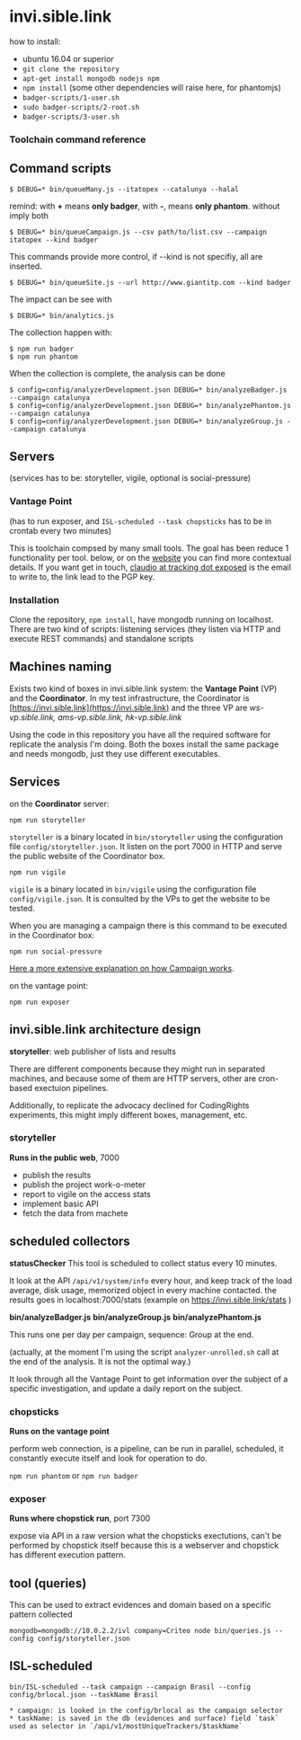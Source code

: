 # invi.sible.link

how to install:

  * ubuntu 16.04 or superior
  * `git clone the repository`
  * `apt-get install mongodb nodejs npm`
  * `npm install` (some other dependencies will raise here, for phantomjs)
  * `badger-scripts/1-user.sh`
  * `sudo badger-scripts/2-root.sh`
  * `badger-scripts/3-user.sh`


### Toolchain command reference

## Command scripts

    $ DEBUG=* bin/queueMany.js --itatopex --catalunya --halal

remind: with **+** means **only badger**, with **-**, means **only phantom**. without imply both

    $ DEBUG=* bin/queueCampaign.js --csv path/to/list.csv --campaign itatopex --kind badger

This commands provide more control, if --kind is not specifiy, all are inserted.

    $ DEBUG=* bin/queueSite.js --url http://www.giantitp.com --kind badger

The impact can be see with

    $ DEBUG=* bin/analytics.js

The collection happen with:

    $ npm run badger
    $ npm run phantom

When the collection is complete, the analysis can be done
    
    $ config=config/analyzerDevelopment.json DEBUG=* bin/analyzeBadger.js --campaign catalunya
    $ config=config/analyzerDevelopment.json DEBUG=* bin/analyzePhantom.js --campaign catalunya
    $ config=config/analyzerDevelopment.json DEBUG=* bin/analyzeGroup.js --campaign catalunya

## Servers

(services has to be: storyteller, vigile, optional is social-pressure)

### Vantage Point

(has to run exposer, and `ISL-scheduled --task chopsticks` has to be in crontab every two minutes)

This is toolchain compsed by many small tools. The goal has been reduce 1 functionality per tool. below, or on the [website](https://invi.sible.link) you can find more contextual details. If you want get in touch, [claudio at tracking dot exposed](keybase.io/vecna) is the email to write to, the link lead to the PGP key.

### Installation

Clone the repository, `npm install`, have mongodb running on localhost.
There are two kind of scripts: listening services (they listen via HTTP and execute REST commands) and standalone scripts

## Machines naming

Exists two kind of boxes in invi.sible.link system: the **Vantage Point** (VP) and the **Coordinator**. In my test infrastructure, the Coordinator is [https://invi.sible.link](https://invi.sible.link) and the three VP are *ws-vp.sible.link, ams-vp.sible.link, hk-vp.sible.link*

Using the code in this repository you have all the required software for replicate the analysis I'm doing. Both the boxes install the same package and needs mongodb, just they use different executables.

## Services

on the **Coordinator** server:

    npm run storyteller

`storyteller` is a binary located in `bin/storyteller` using the configuration file `config/storyteller.json`. It listen on the port 7000 in HTTP and serve the public website of the Coordinator box.

    npm run vigile

`vigile` is a binary located in `bin/vigile` using the configuration file `config/vigile.json`. It is consulted by the VPs to get the website to be tested.

When you are managing a campaign there is this command to be executed in the Coordinator box:

    npm run social-pressure

[Here a more extensive explanation on how Campaign works](tree/master/campaigns).

on the vantage point:

    npm run exposer


## invi.sible.link architecture design

**storyteller**: web publisher of lists and results

There are different components because they might run in separated
machines, and because some of them are HTTP servers, other are cron-based
exectuion pipelines.

Additionally, to replicate the advocacy declined for CodingRights 
experiments, this might imply different boxes, management, etc.

### storyteller

**Runs in the public web**, 7000

 * publish the results
 * publish the project work-o-meter
 * report to vigile on the access stats
 * implement basic API
 * fetch the data from machete

## scheduled collectors 


**statusChecker**
This tool is scheduled to collect status every 10 minutes.

It look at the API `/api/v1/system/info` every hour, and keep track of the
load average, disk usage, memorized object in every machine contacted. the
results goes in localhost:7000/stats
(example on https://invi.sible.link/stats )

**bin/analyzeBadger.js**
**bin/analyzeGroup.js**
**bin/analyzePhantom.js**

This runs one per day per campaign, sequence: Group at the end.

(actually, at the moment I'm using the script `analyzer-unrolled.sh` call at the end 
of the analysis. It is not the optimal way.)

It look through all the Vantage Point to get information over the subject
of a specific investigation, and update a daily report on the subject.

### chopsticks

**Runs on the vantage point**

perform web connection, is a pipeline, can be run in parallel, scheduled,
it constantly execute itself and look for operation to do.

`npm run phantom` or `npm run badger`

### exposer

**Runs where chopstick run**, port 7300

expose via API in a raw version what the chopsticks exectutions, can't
be performed by chopstick itself because this is a webserver and chopstick
has different execution pattern.

## tool (queries)

This can be used to extract evidences and domain based on a specific pattern collected

    mongodb=mongodb://10.0.2.2/ivl company=Criteo node bin/queries.js --config config/storyteller.json 

## ISL-scheduled

```
bin/ISL-scheduled --task campaign --campaign Brasil --config config/brlocal.json --taskName Brasil
```

    * campaign: is looked in the config/brlocal as the campaign selector
    * taskName: is saved in the db (evidences and surface) field `task` used as selector in `/api/v1/mostUniqueTrackers/$taskName`
